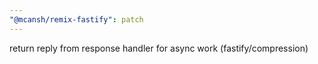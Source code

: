 ```yaml
---
"@mcansh/remix-fastify": patch
---
```


return reply from response handler for async work (fastify/compression)
